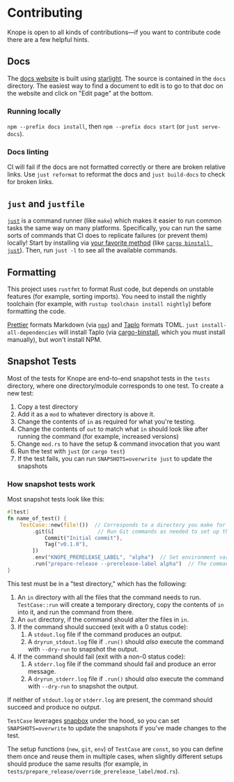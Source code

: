 # Contributing

Knope is open to all kinds of contributions—if you want to contribute code there are a few helpful hints.

## Docs

The [docs website](https://knope.tech) is built using [starlight](https://starlight.astro.build).
The source is contained in the `docs` directory.
The easiest way to find a document to edit is to go to that doc on the website and click on "Edit page"
at the bottom.

### Running locally

`npm --prefix docs install`, then `npm --prefix docs start` (or `just serve-docs`).

### Docs linting

CI will fail if the docs are not formatted correctly or there are broken relative links.
Use `just reformat` to reformat the docs and `just build-docs` to check for broken links.

## `just` and `justfile`

[`just`](https://just.systems/man/en/chapter_1.html) is a command runner (like `make`) which makes it easier to run
common tasks the same way on many platforms. Specifically, you can run the same sorts of commands that CI does to
replicate failures (or prevent them) locally! Start by installing
via [your favorite method](https://just.systems/man/en/chapter_4.html) (like [`cargo binstall just`][cargo-binstall]).
Then, run `just -l` to see all the available commands.

## Formatting

This project uses `rustfmt` to format Rust code, but depends on unstable features (for example, sorting imports).
You need to install the nightly toolchain (for example, with `rustup toolchain install nightly`) before formatting the
code.

[Prettier](https://prettier.io) formats Markdown (via [`npx`](https://docs.npmjs.com/cli/v7/commands/npx))
and [Taplo](https://crates.io/crates/taplo-cli) formats TOML. `just install-all-dependencies` will install
Taplo (via [cargo-binstall], which you must install manually), but won't install NPM.

## Snapshot Tests

Most of the tests for Knope are end-to-end snapshot tests in the `tests` directory, where one directory/module
corresponds to one test.
To create a new test:

1. Copy a test directory
2. Add it as a `mod` to whatever directory is above it.
3. Change the contents of `in` as required for what you're testing.
4. Change the contents of `out` to match what `in` should look like after running the command (for example, increased
   versions)
5. Change `mod.rs` to have the setup & command invocation that you want
6. Run the test with `just` (or `cargo test`)
7. If the test fails, you can run `SNAPSHOTS=overwrite just` to update the snapshots

### How snapshot tests work

Most snapshot tests look like this:

```rust
#[test]
fn name_of_test() {
    TestCase::new(file!())  // Corresponds to a directory you make for this test
        .git(&[              // Run Git commands as needed to set up the test
            Commit("Initial commit"),
            Tag("v0.1.0"),
        ])
        .env("KNOPE_PRERELEASE_LABEL", "alpha")  // Set environment variables as needed
        .run("prepare-release --prerelease-label alpha")  // The command you want to run, omitting the binary name
}
```

This test must be in a "test directory," which has the following:

1. An `in` directory with all the files that the command needs to run.
   `TestCase::run` will create a temporary directory, copy the contents of `in` into it, and run the command from there.
2. An `out` directory, if the command should alter the files in `in`.
3. If the command should succeed (exit with a 0 status code):
   1. A `stdout.log` file if the command produces an output.
   2. A `dryrun_stdout.log` file if `.run()` should _also_ execute the command with `--dry-run` to snapshot the output.
4. If the command should fail (exit with a non-0 status code):
   1. A `stderr.log` file if the command should fail and produce an error message.
   2. A `dryrun_stderr.log` file if `.run()` should _also_ execute the command with `--dry-run` to snapshot the output.

If neither of `stdout.log` or `stderr.log` are present, the command should succeed and produce no output.

`TestCase` leverages [snapbox](https://crates.io/crates/snapbox) under the hood, so you can set `SNAPSHOTS=overwrite` to
update the snapshots if you've made changes to the test.

The setup functions (`new`, `git`, `env`) of `TestCase` are `const`,
so you can define them once and reuse them in multiple cases,
when slightly different setups should produce the same results
(for example, in `tests/prepare_release/override_prerelease_label/mod.rs`).

[cargo-binstall]: https://github.com/cargo-bins/cargo-binstall
